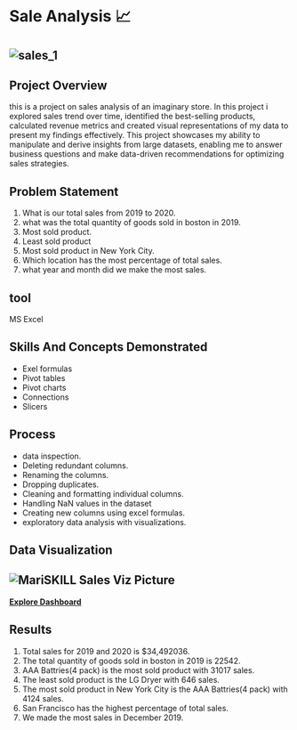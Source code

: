 # Sale Analysis 📈


![sales_1](https://github.com/stephen-dk/Sales-Analysis/assets/144712896/7f656a86-0314-4069-b65b-b4f598f57e65)
--
## Project Overview

this is a project on sales analysis of an imaginary store. In this project i explored sales trend over time, identified the best-selling products, calculated revenue metrics and created visual representations of my data to present my findings effectively. This project showcases my ability to manipulate and derive insights from large datasets, enabling me to answer business questions and make data-driven recommendations for optimizing sales strategies.

## Problem Statement

1. What is our total sales from 2019 to 2020.
2. what was the total quantity of goods sold in boston in 2019.
3. Most sold product.
4. Least sold product
5. Most sold product in New York City.
6. Which location has the most percentage of total sales.
7. what year and month did we make the most sales.

## tool

MS Excel

## Skills And Concepts Demonstrated

- Exel formulas
- Pivot tables
- Pivot charts
- Connections
- Slicers


## Process

- data inspection.
- Deleting redundant columns.
- Renaming the columns.
- Dropping duplicates.
- Cleaning and formatting individual columns.
- Handling NaN values in the dataset
- Creating  new columns using excel formulas.
- exploratory data analysis with visualizations.


## Data Visualization

![MariSKILL Sales Viz Picture](https://github.com/stephen-dk/Sales-Analysis/assets/144712896/de846ba7-caa2-4b8f-bf72-aa1632ab66e7)
--

[**Explore Dashboard**](https://1drv.ms/x/s!AmpTB2IVyETdgTYKLWXyVUBT65Nv?e=L7MMTo)


## Results
1. Total sales for 2019 and 2020 is $34,492036.
2. The total quantity of goods sold in boston in 2019 is 22542.
3. AAA Battries(4 pack) is the most sold product with 31017 sales.
4. The least sold product is the LG Dryer with 646 sales.
5. The most sold product in New York City is the AAA Battries(4 pack) with 4124 sales.
6. San Francisco has the highest percentage of total sales.
7. We made the most sales in December 2019.



